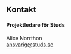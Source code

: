 ## Kontakt

#### Projektledare för Studs

Alice Norrthon</br>
[ansvarig@studs.se](mailto:ansvarig@studs.se)
